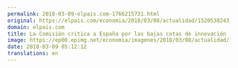 ```yaml
---
permalink: 2018-03-09-elpais.com-1766215731.html
original: https://elpais.com/economia/2018/03/08/actualidad/1520538243_699787.html#?ref=rss&format=simple&link=link
domain: elpais.com
title: La Comisión critica a España por las bajas cotas de innovación
image: https://ep00.epimg.net/economia/imagenes/2018/03/08/actualidad/1520538243_699787_1520538495_rrss_normal.jpg
date: 2018-03-09 05:12:12
translations: en
---
```


